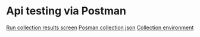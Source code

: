 # Api testing via Postman

[Run collection results screen](https://github.com/kirzhoy/postmanPortfolio/blob/main/Run%20collection%20Postman%20GeekTest.jpg)
[Posman collection json](https://github.com/kirzhoy/postmanPortfolio/blob/main/GeekTest.postman_collection.json)
[Collection environment](https://github.com/kirzhoy/postmanPortfolio/blob/main/GeekTestEnvironment.postman_environment.json)
